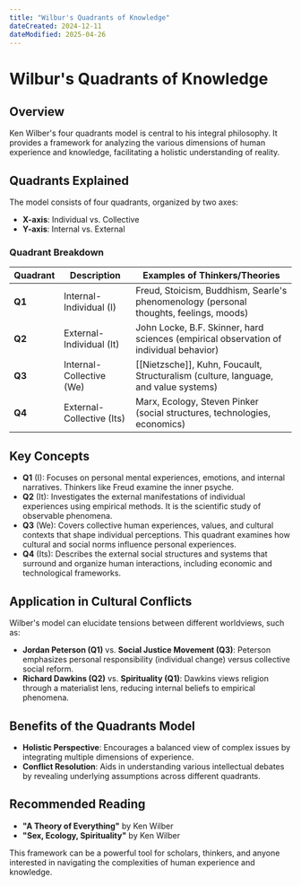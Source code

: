 ```yaml
---
title: "Wilbur's Quadrants of Knowledge"
dateCreated: 2024-12-11
dateModified: 2025-04-26
---
```


# Wilbur's Quadrants of Knowledge

## Overview

Ken Wilber's four quadrants model is central to his integral philosophy. It provides a framework for analyzing the various dimensions of human experience and knowledge, facilitating a holistic understanding of reality.

## Quadrants Explained

The model consists of four quadrants, organized by two axes:
- **X-axis**: Individual vs. Collective
- **Y-axis**: Internal vs. External

### Quadrant Breakdown

| Quadrant | Description                        | Examples of Thinkers/Theories       |
|----------|------------------------------------|-------------------------------------|
| **Q1**   | Internal-Individual (I)           | Freud, Stoicism, Buddhism, Searle's phenomenology (personal thoughts, feelings, moods) |
| **Q2**   | External-Individual (It)          | John Locke, B.F. Skinner, hard sciences (empirical observation of individual behavior) |
| **Q3**   | Internal-Collective (We)          | [[Nietzsche]], Kuhn, Foucault, Structuralism (culture, language, and value systems) |
| **Q4**   | External-Collective (Its)         | Marx, Ecology, Steven Pinker (social structures, technologies, economics) |

## Key Concepts

- **Q1** (I): Focuses on personal mental experiences, emotions, and internal narratives. Thinkers like Freud examine the inner psyche.
- **Q2** (It): Investigates the external manifestations of individual experiences using empirical methods. It is the scientific study of observable phenomena.
- **Q3** (We): Covers collective human experiences, values, and cultural contexts that shape individual perceptions. This quadrant examines how cultural and social norms influence personal experiences.
- **Q4** (Its): Describes the external social structures and systems that surround and organize human interactions, including economic and technological frameworks.

## Application in Cultural Conflicts

Wilber's model can elucidate tensions between different worldviews, such as:
- **Jordan Peterson (Q1)** vs. **Social Justice Movement (Q3)**: Peterson emphasizes personal responsibility (individual change) versus collective social reform.
- **Richard Dawkins (Q2)** vs. **Spirituality (Q1)**: Dawkins views religion through a materialist lens, reducing internal beliefs to empirical phenomena.

## Benefits of the Quadrants Model

- **Holistic Perspective**: Encourages a balanced view of complex issues by integrating multiple dimensions of experience.
- **Conflict Resolution**: Aids in understanding various intellectual debates by revealing underlying assumptions across different quadrants.

## Recommended Reading

- **"A Theory of Everything"** by Ken Wilber
- **"Sex, Ecology, Spirituality"** by Ken Wilber

This framework can be a powerful tool for scholars, thinkers, and anyone interested in navigating the complexities of human experience and knowledge.
